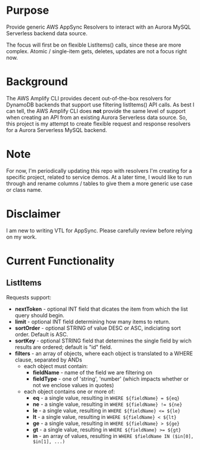 # Purpose

Provide generic AWS AppSync Resolvers to interact with an Aurora MySQL Serverless backend data source. 

The focus will first be on flexible ListItems() calls, since these are more complex. Atomic / single-item gets, deletes, updates are not a focus right now. 

# Background

The AWS Amplify CLI provides decent out-of-the-box resolvers for DynamoDB backends that support use filtering 
listItems() API calls. As best I can tell, the AWS Amplify CLI does **not** provide the same level of support 
when creating an API from an existing Aurora Serverless data source. So, this project is my attempt to create
flexible request and response resolvers for a Aurora Serverless MySQL backend. 

# Note

For now, I'm periodically updating this repo with resolvers I'm creating for a specific project, related to
service demos. At a later time, I would like to run through and rename columns / tables to give them a more
generic use case or class name. 

# Disclaimer

I am new to writing VTL for AppSync. Please carefully review before relying on my work. 

# Current Functionality

## ListItems

Requests support: 

* **nextToken** - optional INT field that dicates the item from which the list query should begin. 
* **limit** - optional INT field determining how many items to return.
* **sortOrder** - optional STRING of value DESC or ASC, indiciating sort order. Default is ASC.
* **sortKey** - optional STRING field that determines the single field by wich results are ordered; default is "id" field. 
* **filters** - an array of objects, where each object is translated to a WHERE clause, separated by ANDs
  * each object must contain:
    * **fieldName** - name of the field we are filtering on
    * **fieldType** - one of 'string', 'number'   (which impacts whether or not we enclose values in quotes)
  * each object contains one or more of: 
    * **eq** - a single value, resulting in `WHERE ${fieldName} = ${eq}`
    * **ne** - a single value, resulting in `WHERE ${fieldName} != ${ne}`
    * **le** - a single value, resulting in `WHERE ${fieldName} <= ${le}`
    * **lt** - a single value, resulting in `WHERE ${fieldName} < ${lt}`
    * **ge** - a single value, resulting in `WHERE ${fieldName} > ${ge}`
    * **gt** - a single value, resulting in `WHERE ${fieldName} >= ${gt}`
    * **in** - an array of values, resulting in `WHERE $fieldName IN ($in[0], $in[1], ...)`
